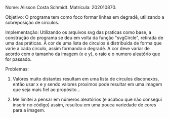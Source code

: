 Nome: Alisson Costa Schmidt.
Matrícula: 202010870.

Objetivo:
O programa tem como foco formar linhas em degradê, utilizando a sobreposição de circulos.

Implementação:
Utilizando os arquivos svg das praticas como base, a construção do programa se deu em volta da função "svgCircle", retirada de uma das práticas.
A cor de uma lista de circulos é distribuida de forma que varie a cada circulo, assim formando o degradê.
A cor deve variar de acordo com o tamanho da imagem (x e y), o raio e o numero aleatório que for passado.

Problemas:
1) Valores muito distantes resultam em uma lista de circulos disconexos, então usar x e y sendo valores proximos pode resultar em uma imagem que seja mais fiel ao propósito...

2) Me limitei a pensar em números aleatórios (e acabou que não consegui inserir no código) assim, resultou em uma pouca variedade de cores para a imagem.